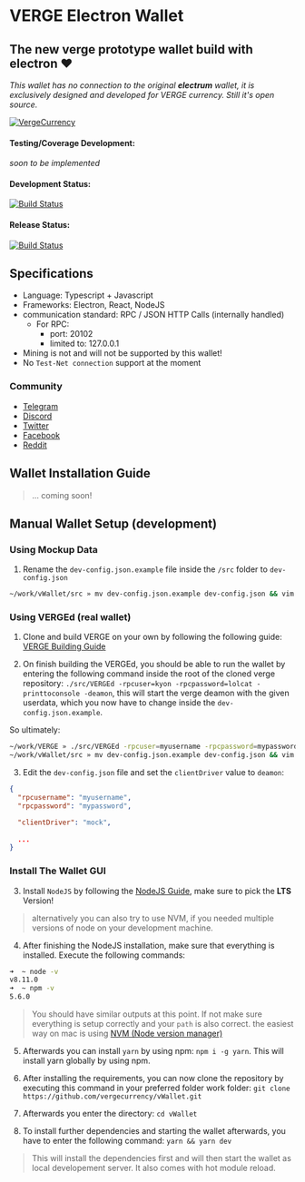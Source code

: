 # VERGE Electron Wallet

## The new verge prototype wallet build with electron ❤️

_This wallet has no connection to the original **electrum** wallet, it is exclusively designed and developed for VERGE currency. Still it's open source._

[![VergeCurrency](https://raw.githubusercontent.com/vergecurrency/vergecurrency.com/master/static/img/verge-github-badge.png)](https://github.com/vergecurrency/vergecurrency.com)

#### Testing/Coverage Development: 

 _soon to be implemented_

#### Development Status:

[![Build Status](https://travis-ci.org/vergecurrency/vWallet.svg?branch=develop)](https://travis-ci.org/vergecurrency/vWallet)

#### Release Status:

[![Build Status](https://travis-ci.org/vergecurrency/vWallet.svg?branch=master)](https://travis-ci.org/vergecurrency/vWallet)

## Specifications

* Language: Typescript + Javascript
* Frameworks: Electron, React, NodeJS
* communication standard: RPC / JSON HTTP Calls (internally handled)
  * For RPC:
     * port: 20102
     * limited to: 127.0.0.1
* Mining is not and will not be supported by this wallet!
* No `Test-Net connection` support at the moment

### Community

* [Telegram](https://t.me/VERGExvg)
* [Discord](https://discord.gg/vergecurrency)
* [Twitter](https://www.twitter.com/vergecurrency)
* [Facebook](https://www.facebook.com/VERGEcurrency/)
* [Reddit](https://www.reddit.com/r/vergecurrency/)

## Wallet Installation Guide

> ... coming soon!

## Manual Wallet Setup (development)

### Using Mockup Data
1. Rename the `dev-config.json.example` file inside the `/src` folder to `dev-config.json`

```bash
~/work/vWallet/src » mv dev-config.json.example dev-config.json && vim dev-config.json
```

### Using VERGEd (real wallet)
1.  Clone and build VERGE on your own by following the following guide: [VERGE Building Guide](https://github.com/vergecurrency/VERGE/blob/master/README.md)

2.  On finish building the VERGEd, you should be able to run the wallet by entering the following command inside the root of the cloned verge repository: `./src/VERGEd -rpcuser=kyon -rpcpassword=lolcat -printtoconsole -deamon`, this will start the verge deamon with the given userdata, which you now have to change inside the `dev-config.json.example`.

So ultimately:

```bash
~/work/VERGE » ./src/VERGEd -rpcuser=myusername -rpcpassword=mypassword -printtoconsole -deamon
~/work/vWallet/src » mv dev-config.json.example dev-config.json && vim dev-config.json
```

3. Edit the `dev-config.json` file and set the `clientDriver` value to `deamon`:

```json
{
  "rpcusername": "myusername",
  "rpcpassword": "mypassword",

  "clientDriver": "mock",
  
  ...
}
```

### Install The Wallet GUI

3.  Install `NodeJS` by following the [NodeJS Guide](https://nodejs.org/en/), make sure to pick the **LTS** Version!

> alternatively you can also try to use NVM, if you needed multiple versions of node on your development machine.

4.  After finishing the NodeJS installation, make sure that everything is installed. Execute the following commands:

```bash
➜  ~ node -v
v8.11.0
➜  ~ npm -v
5.6.0
```

> You should have similar outputs at this point. If not make sure everything is setup correctly and your `path` is also correct.
> the easiest way on mac is using [NVM (Node version manager)](https://github.com/creationix/nvm#installation)

5.  Afterwards you can install `yarn` by using npm: `npm i -g yarn`. This will install yarn globally by using npm.

6.  After installing the requirements, you can now clone the repository by executing this command in your preferred folder work folder: `git clone https://github.com/vergecurrency/vWallet.git`

7.  Afterwards you enter the directory: `cd vWallet`

8.  To install further dependencies and starting the wallet afterwards, you have to enter the following command: `yarn && yarn dev`

> This will install the dependencies first and will then start the wallet as local developement server. It also comes with hot module reload.
